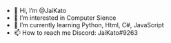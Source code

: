 - 👋 Hi, I’m @JaiKato
- 👀 I’m interested in Computer Sience
- 🌱 I’m currently learning Python, Html, C#, JavaScript
- 📫 How to reach me Discord: JaiKato#9263

<!---
JaiKato/JaiKato is a ✨ special ✨ repository because its `README.md` (this file) appears on your GitHub profile.
You can click the Preview link to take a look at your changes.
--->
